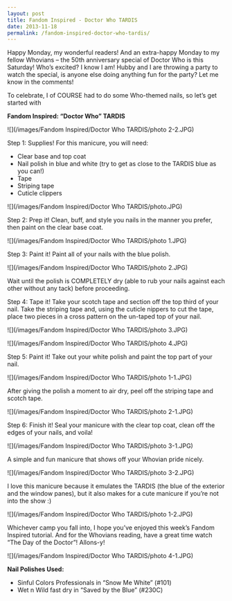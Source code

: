 ```yaml
---
layout: post
title: Fandom Inspired - Doctor Who TARDIS
date: 2013-11-18
permalink: /fandom-inspired-doctor-who-tardis/
---
```


Happy Monday, my wonderful readers! And an extra-happy Monday to my fellow Whovians – the 50th anniversary special of Doctor Who is this Saturday! Who’s excited? I know I am! Hubby and I are throwing a party to watch the special, is anyone else doing anything fun for the party? Let me know in the comments!

To celebrate, I of COURSE had to do some Who-themed nails, so let’s get started with

**Fandom Inspired: “Doctor Who” TARDIS**

![](/images/Fandom Inspired/Doctor Who TARDIS/photo 2-2.JPG)

Step 1: Supplies! For this manicure, you will need:

- Clear base and top coat
- Nail polish in blue and white (try to get as close to the TARDIS blue as you can!)
- Tape
- Striping tape
- Cuticle clippers

![](/images/Fandom Inspired/Doctor Who TARDIS/photo.JPG)

Step 2: Prep it! Clean, buff, and style you nails in the manner you prefer, then paint on the clear base coat.

![](/images/Fandom Inspired/Doctor Who TARDIS/photo 1.JPG)

Step 3: Paint it! Paint all of your nails with the blue polish.

![](/images/Fandom Inspired/Doctor Who TARDIS/photo 2.JPG)

Wait until the polish is COMPLETELY dry (able to rub your nails against each other without any tack) before proceeding.

Step 4: Tape it! Take your scotch tape and section off the top third of your nail. Take the striping tape and, using the cuticle nippers to cut the tape, place two pieces in a cross pattern on the un-taped top of your nail.

![](/images/Fandom Inspired/Doctor Who TARDIS/photo 3.JPG)

![](/images/Fandom Inspired/Doctor Who TARDIS/photo 4.JPG)

Step 5: Paint it! Take out your white polish and paint the top part of your nail.

![](/images/Fandom Inspired/Doctor Who TARDIS/photo 1-1.JPG)

After giving the polish a moment to air dry, peel off the striping tape and scotch tape.

![](/images/Fandom Inspired/Doctor Who TARDIS/photo 2-1.JPG)

Step 6: Finish it! Seal your manicure with the clear top coat, clean off the edges of your nails, and voila!

![](/images/Fandom Inspired/Doctor Who TARDIS/photo 3-1.JPG)

A simple and fun manicure that shows off your Whovian pride nicely.

![](/images/Fandom Inspired/Doctor Who TARDIS/photo 3-2.JPG)

I love this manicure because it emulates the TARDIS (the blue of the exterior and the window panes), but it also makes for a cute manicure if you’re not into the show :)

![](/images/Fandom Inspired/Doctor Who TARDIS/photo 1-2.JPG)

Whichever camp you fall into, I hope you’ve enjoyed this week’s Fandom Inspired tutorial. And for the Whovians reading, have a great time watch “The Day of the Doctor”! Allons-y!

![](/images/Fandom Inspired/Doctor Who TARDIS/photo 4-1.JPG)

**Nail Polishes Used:**

- Sinful Colors Professionals in “Snow Me White” (#101)
- Wet n Wild fast dry in “Saved by the Blue” (#230C)